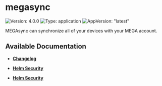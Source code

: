 # megasync

![Version: 4.0.0](https://img.shields.io/badge/Version-4.0.0-informational?style=flat-square) ![Type: application](https://img.shields.io/badge/Type-application-informational?style=flat-square) ![AppVersion: "latest"](https://img.shields.io/badge/AppVersion-"latest"-informational?style=flat-square)

MEGAsync can synchronize all of your devices with your MEGA account.

## Available Documentation

- [**Changelog**](CHANGELOG)

- [**Helm Security**](container-security)

- [**Helm Security**](helm-security)

